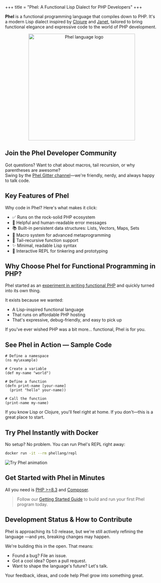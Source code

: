 +++
title = "Phel: A Functional Lisp Dialect for PHP Developers"
+++

**Phel** is a functional programming language that compiles down to PHP. It's a modern Lisp dialect inspired by [Clojure](https://clojure.org/) and [Janet](https://janet-lang.org/), tailored to bring functional elegance and expressive code to the world of PHP development.

<p align="center">
    <img src="/images/logo_phel.svg" width="350" alt="Phel language logo"/>
</p>

## Join the Phel Developer Community

Got questions? Want to chat about macros, tail recursion, or why parentheses are awesome?  
Swing by the [Phel Gitter channel](https://gitter.im/phel-lang/community)—we're friendly, nerdy, and always happy to talk code.

## Key Features of Phel

Why code in Phel? Here's what makes it click:

- ✅ Runs on the rock-solid PHP ecosystem
- 🧠 Helpful and human-readable error messages
- 📚 Built-in persistent data structures: Lists, Vectors, Maps, Sets
- 🧩 Macro system for advanced metaprogramming
- 🔁 Tail-recursive function support
- ✨ Minimal, readable Lisp syntax
- 💬 Interactive REPL for tinkering and prototyping

## Why Choose Phel for Functional Programming in PHP?

Phel started as an [experiment in writing functional PHP](/blog/functional-programming-in-php) and quickly turned into its own thing.

It exists because we wanted:

- A Lisp-inspired functional language
- That runs on affordable PHP hosting
- That's expressive, debug-friendly, and easy to pick up

If you've ever wished PHP was a bit more... functional, Phel is for you.

## See Phel in Action — Sample Code

```phel
# Define a namespace
(ns my\example)

# Create a variable
(def my-name "world")

# Define a function
(defn print-name [your-name]
  (print "hello" your-name))

# Call the function
(print-name my-name)
```

If you know Lisp or Clojure, you'll feel right at home. If you don't—this is a great place to start.

## Try Phel Instantly with Docker

No setup? No problem. You can run Phel's REPL right away:

```bash
docker run -it --rm phellang/repl
```

![Try Phel animation](/try-phel.gif "Try Phel Animation")

## Get Started with Phel in Minutes

All you need is [PHP >=8.3](https://www.php.net/) and [Composer](https://getcomposer.org/).

> Follow our [Getting Started Guide](/documentation/getting-started) to build and run your first Phel program today.

## Development Status & How to Contribute

Phel is approaching its 1.0 release, but we're still actively refining the language —and yes, breaking changes may happen.

We're building this in the open. That means:
- Found a bug? File an issue.
- Got a cool idea? Open a pull request.
- Want to shape the language's future? Let's talk.

Your feedback, ideas, and code help Phel grow into something great.
